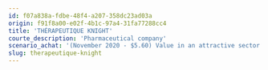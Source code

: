 ```yaml
---
id: f07a838a-fdbe-48f4-a207-358dc23ad03a
origin: f91f8a00-e02f-4b1c-97a4-31fa77288cc4
title: 'THÉRAPEUTIQUE KNIGHT'
courte_description: 'Pharmaceutical company'
scenario_achat: '(November 2020 - $5.60) Value in an attractive sector. Good management team with large shareholdings. Attractive growth potential in South America and through acquisitions. Risks associated with the situation in certain countries (Brazil, Argentina, etc.). Recent share buybacks by the company. Excellent financial health.'
slug: therapeutique-knight
---
```


